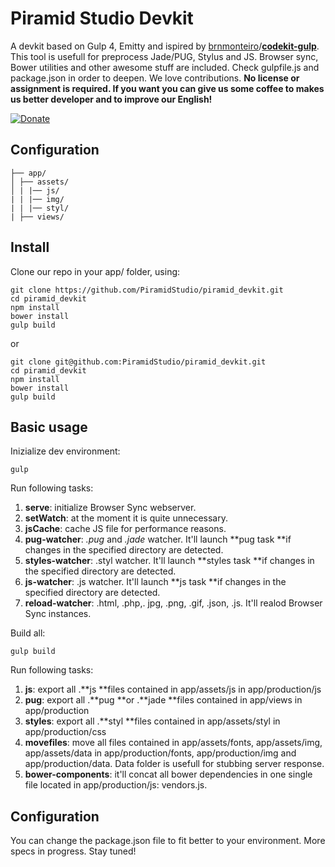 # Piramid Studio Devkit

A devkit based on Gulp 4, Emitty and ispired by  [brnmonteiro](https://github.com/brnmonteiro)/[**codekit-gulp**](https://github.com/brnmonteiro/codekit-gulp). This tool is usefull for preprocess Jade/PUG, Stylus and JS. Browser sync, Bower utilities and other awesome stuff are included. Check gulpfile.js and package.json in order to deepen. We love contributions. **No license or assignment is required. If you want you can give us some coffee to makes us better developer and to improve our English!**

[![Donate](https://img.shields.io/badge/Donate-PayPal-green.svg)](https://www.paypal.com/cgi-bin/webscr?cmd=_s-xclick&hosted_button_id=T24D53W3WYWHJ)

## Configuration

```
├── app/
│ ├── assets/
│ | |── js/
| | |── img/
| | |── styl/
| ├── views/
```

## Install

Clone our repo in your app/ folder, using:

```
git clone https://github.com/PiramidStudio/piramid_devkit.git
cd piramid_devkit
npm install
bower install
gulp build
```

or

```
git clone git@github.com:PiramidStudio/piramid_devkit.git
cd piramid_devkit
npm install
bower install
gulp build
```

## Basic usage

Inizialize dev environment:

```
gulp
```

Run following tasks:

1. **serve**: initialize Browser Sync webserver.
2. **setWatch**: at the moment it is quite unnecessary.
3. **jsCache**: cache JS file for performance reasons.
4. **pug-watcher**: _.pug_ and _.jade_ watcher. It'll launch **pug task **if changes in the specified directory are detected.
5. **styles-watcher**: .styl watcher. It'll launch **styles task **if changes in the specified directory are detected.
6. **js-watcher**: .js watcher. It'll launch **js task **if changes in the specified directory are detected.
7. **reload-watcher**: .html, .php,. jpg, .png, .gif, .json, .js. It'll realod Browser Sync instances.

Build all:

```
gulp build
```

Run following tasks:

1. **js**: export all .**js **files contained in app/assets/js in app/production/js
2. **pug**: export all .**pug **or .**jade **files contained in app/views in app/production
3. **styles**: export all .**styl **files contained in app/assets/styl in app/production/css
4. **movefiles**: move all files contained in app/assets/fonts, app/assets/img, app/assets/data in app/production/fonts, app/production/img and app/production/data. Data folder is usefull for stubbing server response.
5. **bower-components**: it'll concat all bower dependencies in one single file located in app/production/js: vendors.js.

## Configuration

You can change the package.json file to fit better to your environment.
More specs in progress. Stay tuned!
